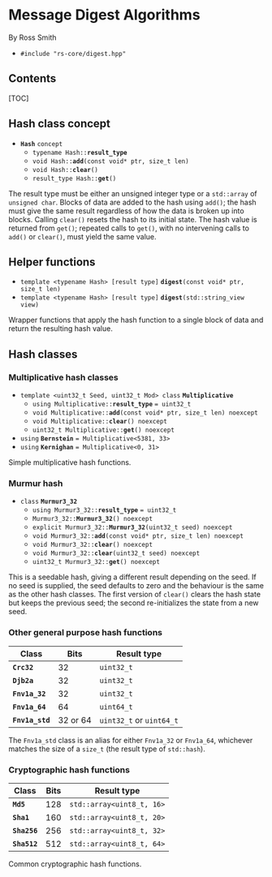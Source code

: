 # Message Digest Algorithms #

By Ross Smith

* `#include "rs-core/digest.hpp"`

## Contents ##

[TOC]

## Hash class concept ##

* **`Hash`** `concept`
    * `typename Hash::`**`result_type`**
    * `void Hash::`**`add`**`(const void* ptr, size_t len)`
    * `void Hash::`**`clear`**`()`
    * `result_type Hash::`**`get`**`()`

The result type must be either an unsigned integer type or a `std::array` of
`unsigned char`. Blocks of data are added to the hash using `add()`; the hash
must give the same result regardless of how the data is broken up into blocks.
Calling `clear()` resets the hash to its initial state. The hash value is
returned from `get()`; repeated calls to `get()`, with no intervening calls to
`add()` or `clear()`, must yield the same value.

## Helper functions ##

* `template <typename Hash> [result type]` **`digest`**`(const void* ptr, size_t len)`
* `template <typename Hash> [result type]` **`digest`**`(std::string_view view)`

Wrapper functions that apply the hash function to a single block of data and
return the resulting hash value.

## Hash classes ##

### Multiplicative hash classes ###

* `template <uint32_t Seed, uint32_t Mod> class` **`Multiplicative`**
    * `using Multiplicative::`**`result_type`** `= uint32_t`
    * `void Multiplicative::`**`add`**`(const void* ptr, size_t len) noexcept`
    * `void Multiplicative::`**`clear`**`() noexcept`
    * `uint32_t Multiplicative::`**`get`**`() noexcept`
* `using` **`Bernstein`** `= Multiplicative<5381, 33>`
* `using` **`Kernighan`** `= Multiplicative<0, 31>`

Simple multiplicative hash functions.

### Murmur hash ###

* `class` **`Murmur3_32`**
    * `using Murmur3_32::`**`result_type`** `= uint32_t`
    * `Murmur3_32::`**`Murmur3_32`**`() noexcept`
    * `explicit Murmur3_32::`**`Murmur3_32`**`(uint32_t seed) noexcept`
    * `void Murmur3_32::`**`add`**`(const void* ptr, size_t len) noexcept`
    * `void Murmur3_32::`**`clear`**`() noexcept`
    * `void Murmur3_32::`**`clear`**`(uint32_t seed) noexcept`
    * `uint32_t Murmur3_32::`**`get`**`() noexcept`

This is a seedable hash, giving a different result depending on the seed. If
no seed is supplied, the seed defaults to zero and the behaviour is the same
as the other hash classes. The first version of `clear()` clears the hash
state but keeps the previous seed; the second re-initializes the state from a
new seed.

### Other general purpose hash functions ###

<!-- DEFN -->

Class            | Bits      | Result type
-----            | ----      | -----------
**`Crc32`**      | 32        | `uint32_t`
**`Djb2a`**      | 32        | `uint32_t`
**`Fnv1a_32`**   | 32        | `uint32_t`
**`Fnv1a_64`**   | 64        | `uint64_t`
**`Fnv1a_std`**  | 32 or 64  | `uint32_t` or `uint64_t`

The `Fnv1a_std` class is an alias for either `Fnv1a_32` or `Fnv1a_64`,
whichever matches the size of a `size_t` (the result type of `std::hash`).

### Cryptographic hash functions ###

<!-- DEFN -->

Class         | Bits  | Result type
-----         | ----  | -----------
**`Md5`**     | 128   | `std::array<uint8_t, 16>`
**`Sha1`**    | 160   | `std::array<uint8_t, 20>`
**`Sha256`**  | 256   | `std::array<uint8_t, 32>`
**`Sha512`**  | 512   | `std::array<uint8_t, 64>`

Common cryptographic hash functions.
